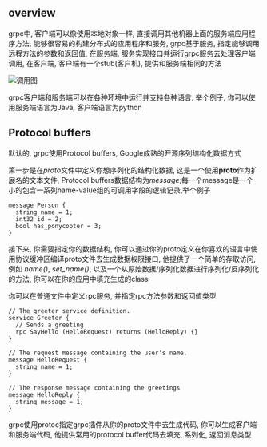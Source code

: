 <!--
 * Author       : ajin
 * Date         : 2020-04-03 13:09:21
 * Description  : 
 * email        : ajin_w@163.com
 * 那曾梦想屠龙的少年，终会变成油腻的中年大叔，端坐于显示器前，从指尖流淌的代码，终会改变整个世界
 -->

## overview
grpc中, 客户端可以像使用本地对象一样, 直接调用其他机器上面的服务端应用程序方法, 能够很容易的构建分布式的应用程序和服务, grpc基于服务, 指定能够调用远程方法的参数和返回值, 在服务端, 服务实现接口并运行grpc服务去处理客户端调用, 在客户端, 客户端有一个stub(客户机), 提供和服务端相同的方法

![调用图](https://grpc.io/img/landing-2.svg)

grpc客户端和服务端可以在各种环境中运行并支持各种语言, 举个例子, 你可以使用服务端语言为Java, 客户端语言为python

## Protocol buffers
默认的, grpc使用Protocol buffers, Google成熟的开源序列结构化数据方式

第一步是在*proto*文件中定义你想序列化的结构化数据, 这是一个使用**proto**作为扩展名的文本文件, Protocol buffers数据结构为*message*;每一个message是一个小的包含一系列name-value组的可调用字段的逻辑记录,举个例子

```
message Person {
  string name = 1;
  int32 id = 2;
  bool has_ponycopter = 3;
}
```

接下来, 你需要指定你的数据结构, 你可以通过你的proto定义在你喜欢的语言中使用协议缓冲区编译proto文件去生成数据权限接口, 他提供了一个简单的存取访问, 例如 *name()*, *set_name()*, 以及一个从原始数据/序列化数据进行序列化/反序列化的方法, 你可以在你的应用中填充生成的class

你可以在普通文件中定义rpc服务, 并指定rpc方法参数和返回值类型

```
// The greeter service definition.
service Greeter {
  // Sends a greeting
  rpc SayHello (HelloRequest) returns (HelloReply) {}
}

// The request message containing the user's name.
message HelloRequest {
  string name = 1;
}

// The response message containing the greetings
message HelloReply {
  string message = 1;
}
```

grpc使用protoc指定grpc插件从你的proto文件中去生成代码, 你可以生成客户端和服务端代码, 他提供常用的protocol buffer代码去填充, 系列化, 返回消息类型